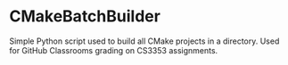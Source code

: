# CMakeBatchBuilder
Simple Python script used to build all CMake projects in a directory. Used for GitHub Classrooms grading on CS3353 assignments.
